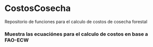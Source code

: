 # CostosCosecha
Repositorio de funciones para el calculo de costos de cosecha forestal
### Muestra las ecuaciónes para el calculo de costos en base a FAO-ECW
